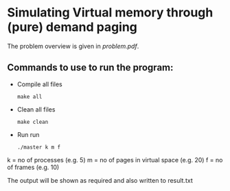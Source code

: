 # Simulating Virtual memory through (pure) demand paging
The problem overview is given in *problem.pdf*.


Commands to use to run the program:
-----------------------------------
* Compile all files

  ```
  make all
  ```

* Clean all files

  ```
  make clean
  ```

* Run run

  ```
  ./master k m f
  ```

k = no of processes (e.g. 5)
m = no of pages in virtual space (e.g. 20)
f = no of frames (e.g. 10)

The output will be shown as required and also written to result.txt
